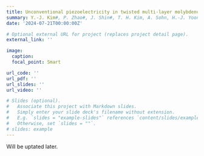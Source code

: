 ```yaml
---
title: Unconventional piezoelectricity in twisted multi-layer molybdenum disulfide
summary: Y.-J. Kim#, P. Zhao#, J. Shin#, T. H. Kim, A. Sohn, H.-J. Yoon, S. Jeon, S.-H. Kim, S.-W. Kim*, **TBD**, submitted.
date: '2024-07-21T00:00:00Z'

# Optional external URL for project (replaces project detail page).
external_link: ''

image:
  caption:   
  focal_point: Smart

url_code: ''
url_pdf: ''
url_slides: ''
url_video: ''

# Slides (optional).
#   Associate this project with Markdown slides.
#   Simply enter your slide deck's filename without extension.
#   E.g. `slides = "example-slides"` references `content/slides/example-slides.md`.
#   Otherwise, set `slides = ""`.
# slides: example
---
```


Will be uptated later.
